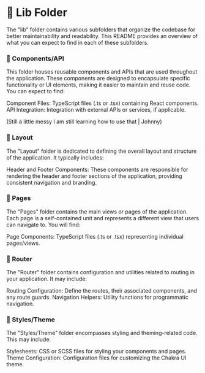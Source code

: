 # 📂 Lib Folder

The "lib" folder contains various subfolders that organize the codebase for better maintainability and readability. This README provides an overview of what you can expect to find in each of these subfolders.

### 📁 Components/API
This folder houses reusable components and APIs that are used throughout the application. These components are designed to encapsulate specific functionality or UI elements, making it easier to maintain and reuse code. You can expect to find:

Component Files: TypeScript files (.ts or .tsx) containing React components.
API Integration: Integration with external APIs or services, if applicable.

(Still a little messy I am still learning how to use that | Johnny) 

### 📁 Layout
The "Layout" folder is dedicated to defining the overall layout and structure of the application. It typically includes:

Header and Footer Components: These components are responsible for rendering the header and footer sections of the application, providing consistent navigation and branding.

### 📁 Pages

The "Pages" folder contains the main views or pages of the application. Each page is a self-contained unit and represents a different view that users can navigate to. You will find:

Page Components: TypeScript files (.ts or .tsx) representing individual pages/views.

### 📁 Router
The "Router" folder contains configuration and utilities related to routing in your application. It may include:

Routing Configuration: Define the routes, their associated components, and any route guards.
Navigation Helpers: Utility functions for programmatic navigation.


### 📁 Styles/Theme
The "Styles/Theme" folder encompasses styling and theming-related code. This may include:

Stylesheets: CSS or SCSS files for styling your components and pages.
Theme Configuration: Configuration files for customizing the Chakra UI theme.

